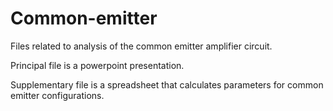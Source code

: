 # Common-emitter
Files related to analysis of the common emitter amplifier circuit.

Principal file is a powerpoint presentation.

Supplementary file is a spreadsheet that calculates parameters for common emitter configurations.
